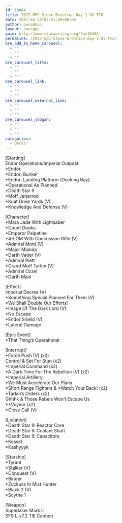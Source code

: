```yaml
---
id: 10464
title: 2017 MPC Steve Brentson Day 1 DS TTO
date: 2017-02-24T03:51:49+00:00
author: pwsadmin
layout: swccgpc
guid: http://www.starwarsccg.org/?p=10464
permalink: /2017-mpc-steve-brentson-day-1-ds-tto/
bre_add_to_home_carousel:
  - ""
  - ""
  - ""
bre_carousel_title:
  - ""
  - ""
  - ""
bre_carousel_link:
  - ""
  - ""
  - ""
bre_carousel_external_link:
  - ""
  - ""
  - ""
bre_carousel_slogan:
  - ""
  - ""
  - ""
categories:
  - Decks
---
```

[Starting]  
Endor Operations/Imperial Outpost  
*Endor  
*Endor: Bunker  
*Endor: Landing Platform (Docking Bay)  
*Operational As Planned  
*Death Star II  
*Moff Jerjerrod  
*Kuat Drive Yards (V)  
*Knowledge And Defense (V)

[Character]  
*Mara Jade With Lightsaber  
*Count Dooku  
*Emperor Palpatine  
*4-LOM With Concussion Rifle (V)  
*Admiral Motti (V)  
*Major Mianda  
*Darth Vader (V)  
*Admiral Piett  
*Grand Moff Tarkin (V)  
*Admiral Ozzel  
*Darth Maul

[Effect]  
Imperial Decree (V)  
*Something Special Planned For Them (V)  
*We Shall Double Our Efforts!  
*Image Of The Dark Lord (V)  
*No Escape  
*Endor Shield (V)  
*Lateral Damage

[Epic Event]  
*That Thing&#8217;s Operational

[Interrupt]  
*Force Push (V) (x2)  
Control & Set For Stun (x2)  
*Imperial Command (x2)  
*A Dark Time For The Rebellion (V) (x2)  
*Imperial Artillery  
*We Must Accelerate Our Plans  
\*Short Range Fighters & \*Watch Your Back! (x2)  
*Tarkin&#8217;s Orders (x2)  
Ghhhk & Those Rebels Won&#8217;t Escape Us  
**Voyeur (x2)  
*Close Call (V)

[Location]  
*Death Star II: Reactor Core  
*Death Star II: Coolant Shaft  
*Death Star II: Capacitors  
*Kessel  
*Kashyyyk

[Starship]  
*Tyrant  
*Stalker (V)  
*Conquest (V)  
*Binder  
*Zuckuss In Mist Hunter  
*Black 2 (V)  
*Scythe 1

[Weapon]  
Superlaser Mark II  
SFS L-s7.2 TIE Cannon